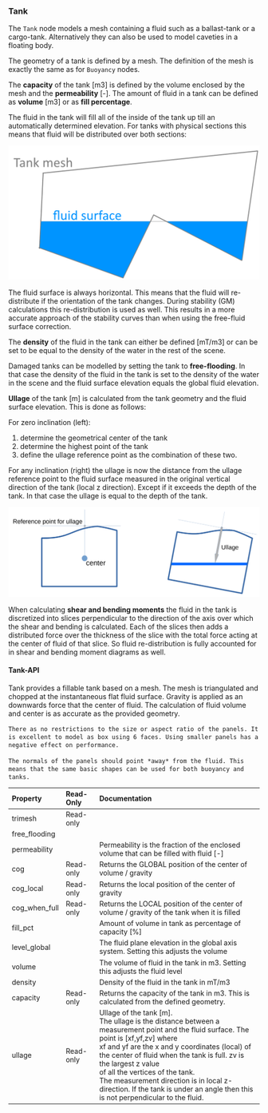 ### Tank

The `Tank` node models a mesh containing a fluid such as a ballast-tank or a cargo-tank. Alternatively they can also
be used to model caveties in a floating body.

The geometry of a tank is defined by a mesh. The definition of the mesh is exactly the same as for `Buoyancy` nodes.

The **capacity** of the tank [m3] is defined by the volume enclosed by the mesh and the **permeability** [-]. The amount of fluid
in a tank can be defined as **volume** [m3] or as **fill percentage**.

The fluid in the tank will fill all of the inside of the tank up till an automatically determined elevation. For tanks 
with physical sections this means that fluid will be distributed over both sections:

![images/tank_sections.png](images/tank_sections.png)

The fluid surface is always horizontal. This means that the fluid will re-distribute if the orientation of the tank changes.
During stability (GM) calculations this re-distribution is used as well. This results in a more accurate approach of the stability
curves than when using the free-fluid surface correction.

The **density** of the fluid in the tank can either be defined [mT/m3] or can be set to be equal to the density of the water
in the rest of the scene.

Damaged tanks can be modelled by setting the tank to **free-flooding**. In that case the density of the fluid in the tank is
set to the density of the water in the scene and the fluid surface elevation equals the global fluid elevation.

**Ullage** of the tank [m] is calculated from the tank geometry and the fluid surface elevation. This is done as follows:


For zero inclination (left): 
1. determine the geometrical center of the tank
2. determine the highest point of the tank
3. define the ullage reference point as the combination of these two.

For any inclination (right) the ullage is now the distance from the ullage reference point to the fluid surface measured 
in the original vertical direction of the tank (local z direction). Except if it exceeds the depth of the tank. In that case the ullage is equal to the depth of the tank.

![images/tank_sections.png](images/ullage_definition.png)

When calculating **shear and bending moments** the fluid in the tank is discretized into slices perpendicular to the direction
of the axis over which the shear and bending is calculated. Each of the slices then adds a distributed force over the 
thickness of the slice with the total force acting at the center of fluid of that slice. So fluid re-distribution is
fully accounted for in shear and bending moment diagrams as well.

#### Tank-API
Tank provides a fillable tank based on a mesh. The mesh is triangulated and chopped at the instantaneous flat fluid surface. Gravity is applied as an downwards force that the center of fluid.
    The calculation of fluid volume and center is as accurate as the provided geometry.

    There as no restrictions to the size or aspect ratio of the panels. It is excellent to model as box using 6 faces. Using smaller panels has a negative effect on performance.

    The normals of the panels should point *away* from the fluid. This means that the same basic shapes can be used for both buoyancy and tanks.
    
|  Property | Read-Only  | Documentation 
|:---------------- |:------------------------------- |:---------------- |
trimesh | Read-only | |
free_flooding |  | |
permeability |  | Permeability is the fraction of the enclosed volume that can be filled with fluid [-]|
cog | Read-only | Returns the GLOBAL position of the center of volume / gravity|
cog_local | Read-only | Returns the local position of the center of gravity|
cog_when_full | Read-only | Returns the LOCAL position of the center of volume / gravity of the tank when it is filled|
fill_pct |  | Amount of volume in tank as percentage of capacity [%]|
level_global |  | The fluid plane elevation in the global axis system. Setting this adjusts the volume|
volume |  | The volume of fluid in the tank in m3. Setting this adjusts the fluid level|
density |  | Density of the fluid in the tank in mT/m3|
capacity | Read-only | Returns the capacity of the tank in m3. This is calculated from the defined geometry.|
ullage | Read-only | Ullage of the tank [m].<br>        The ullage is the distance between a measurement point and the fluid surface. The point is [xf,yf,zv] where<br>        xf and yf are the x and y coordinates (local) of the center of fluid when the tank is full. zv is the largest z value<br>        of all the vertices of the tank.<br>        The measurement direction is in local z-direction. If the tank is under an angle then this is not perpendicular to the fluid.